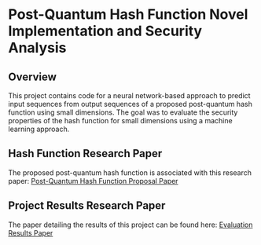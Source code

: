 # Post-Quantum Hash Function Novel Implementation and Security Analysis

## Overview 
This project contains code for a neural network-based approach to predict input sequences from output sequences of a proposed post-quantum hash function using small dimensions. The goal was to evaluate the security properties of the hash function for small dimensions using a machine learning approach.

## Hash Function Research Paper
The proposed post-quantum hash function is associated with this research paper: [Post-Quantum Hash Function Proposal Paper ](./README_attachments/Post-Quantum-Hash-Function.pdf)

## Project Results Research Paper
The paper detailing the results of this project can be found here: [Evaluation Results Paper](./README_attachments/Hash-Function-Evaluation.pdf)
